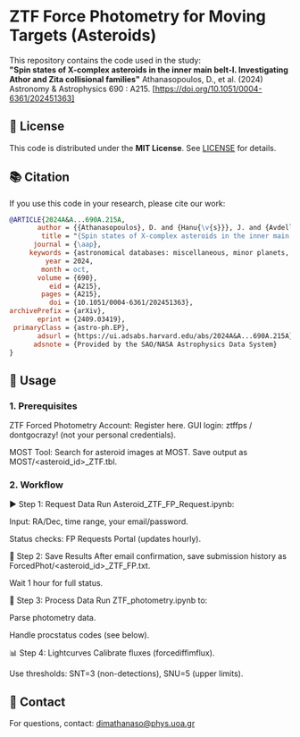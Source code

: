 # ZTF Force Photometry for Moving Targets (Asteroids)

This repository contains the code used in the study:  
**"Spin states of X-complex asteroids in the inner main belt-I. Investigating Athor and Zita collisional families"**
Athanasopoulos, D., et al. (2024) Astronomy & Astrophysics 690 : A215.
[https://doi.org/10.1051/0004-6361/202451363]

## 📜 License
This code is distributed under the **MIT License**. See [LICENSE](LICENSE) for details.

## 📚 Citation
If you use this code in your research, please cite our work:

```bibtex
@ARTICLE{2024A&A...690A.215A,
       author = {{Athanasopoulos}, D. and {Hanu{\v{s}}}, J. and {Avdellidou}, C. and {van Belle}, G. and {Ferrero}, A. and {Bonamico}, R. and {Gazeas}, K. and {Delbo}, M. and {Rivet}, J.~P. and {Apostolovska}, G. and {Todorovi{\'c}}, N. and {Novakovic}, B. and {Bebekovska}, E.~V. and {Romanyuk}, Y. and {Bolin}, B.~T. and {Zhou}, W. and {Agrusa}, H.},
        title = "{Spin states of X-complex asteroids in the inner main belt: I. Investigating Athor and Zita collisional families}",
      journal = {\aap},
     keywords = {astronomical databases: miscellaneous, minor planets, asteroids: general, Astrophysics - Earth and Planetary Astrophysics},
         year = 2024,
        month = oct,
       volume = {690},
          eid = {A215},
        pages = {A215},
          doi = {10.1051/0004-6361/202451363},
archivePrefix = {arXiv},
       eprint = {2409.03419},
 primaryClass = {astro-ph.EP},
       adsurl = {https://ui.adsabs.harvard.edu/abs/2024A&A...690A.215A},
      adsnote = {Provided by the SAO/NASA Astrophysics Data System}
}
```

## 🚀 Usage
### 1. Prerequisites
ZTF Forced Photometry Account:
Register here.
GUI login: ztffps / dontgocrazy! (not your personal credentials).

MOST Tool:
Search for asteroid images at MOST.
Save output as MOST/<asteroid_id>_ZTF.tbl.

### 2. Workflow
▶️ Step 1: Request Data
Run Asteroid_ZTF_FP_Request.ipynb:

Input: RA/Dec, time range, your email/password.

Status checks: FP Requests Portal (updates hourly).

💾 Step 2: Save Results
After email confirmation, save submission history as ForcedPhot/<asteroid_id>_ZTF_FP.txt.

Wait 1 hour for full status.

🔧 Step 3: Process Data
Run ZTF_photometry.ipynb to:

Parse photometry data.

Handle procstatus codes (see below).

📊 Step 4: Lightcurves
Calibrate fluxes (forcediffimflux).

Use thresholds: SNT=3 (non-detections), SNU=5 (upper limits).

## 📧 Contact
For questions, contact: dimathanaso@phys.uoa.gr
